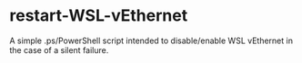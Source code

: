 # restart-WSL-vEthernet
A simple .ps/PowerShell script intended to disable/enable WSL vEthernet in the case of a silent failure.
